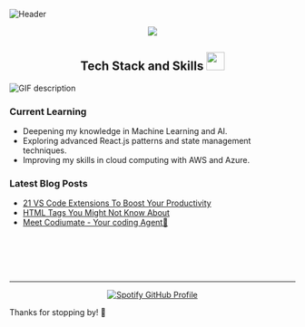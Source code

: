 ![Header](./banner.gif)

<!--Intro Section--> 
<p align='center'>
<img src="https://readme-typing-svg.herokuapp.com?color=%FFFFFF&size=30&center=true&vCenter=true&width=900&height=80&font=Press+Start+2P&lines=Welcome!;I'm+Dunhill+Guantero;>>Fullstack+Developer👨🏾‍💻;>>Frontend+Developer🌐;>>Backend+Developer👾;%40dun_guantero">
</p>
<!--End--> 

<!--Languages and Tools Section-->       
<div align="center">
  <h2>Tech Stack and Skills <img src="https://media2.giphy.com/media/QssGEmpkyEOhBCb7e1/giphy.gif?cid=ecf05e47a0n3gi1bfqntqmob8g9aid1oyj2wr3ds3mg700bl&rid=giphy.gif" width="32px"></h2>
</div>

<picture>
  <source media="(prefers-color-scheme: dark)" srcset="./Skills_Animation_Dark.gif">
  <source media="(prefers-color-scheme: light)" srcset="./Skills_Animation_White.gif">
  <img align="left" alt="GIF description" src="./Skills_Animation_White.gif">
</picture>
<br />

<h3 align="left">Current Learning</h3>
<ul align="left">
  <li>Deepening my knowledge in Machine Learning and AI.</li>
  <li>Exploring advanced React.js patterns and state management techniques.</li>
  <li>Improving my skills in cloud computing with AWS and Azure.</li>
</ul>
  
<h3 align="left">Latest Blog Posts</h3>
<ul align="left">
  <li><a href="https://dev.to/dev_kiran/21-vs-code-extensions-to-boost-your-productivity-1fil">21 VS Code Extensions To Boost Your Productivity</a></li>
  <li><a href="https://dev.to/dev_kiran/html-tags-you-might-not-know-about-3gk7">HTML Tags You Might Not Know About</a></li>
  <li><a href="https://dev.to/dev_kiran/meet-codiumate-your-coding-agent-47ie">Meet Codiumate - Your coding Agent🤖</a></li>
</ul>
<br />
<br />
<br />
<br />

---
<div align="center">
  <a href="https://spotify-github-profile.kittinanx.com/api/view?uid=dunguantero&redirect=true">
    <img src="https://spotify-github-profile.kittinanx.com/api/view?uid=dunguantero&cover_image=true&theme=default&show_offline=true&background_color=121212&interchange=true&bar_color=660000&bar_color_cover=true" alt="Spotify GitHub Profile">
  </a>
</div>


Thanks for stopping by! 🫡
